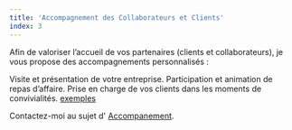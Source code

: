 ```yaml
---
title: 'Accompagnement des Collaborateurs et Clients'
index: 3
---
```


Afin de valoriser l’accueil de vos partenaires (clients et collaborateurs), je vous propose des
accompagnements personnalisés :

Visite et présentation de votre entreprise.
Participation et animation de repas d’affaire.
Prise en charge de vos clients dans les moments de convivialités. [exemples](/posts2/prise)

Contactez-moi au sujet d' [Accompanement](mailto:glynorpwood@gmail.com?subject=Accompanement&body=Tapez%20%0Avotre%20message%20ici%0A).
